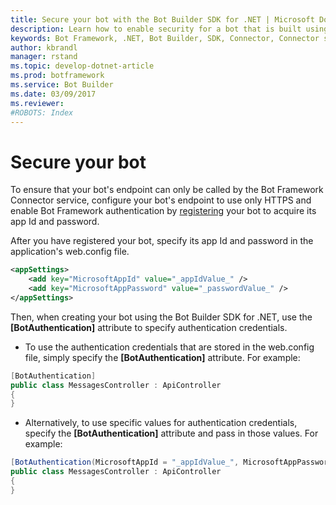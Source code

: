```yaml
---
title: Secure your bot with the Bot Builder SDK for .NET | Microsoft Docs
description: Learn how to enable security for a bot that is built using the Bot Builder SDK for .NET.
keywords: Bot Framework, .NET, Bot Builder, SDK, Connector, Connector service, security, HTTPS endpoint
author: kbrandl
manager: rstand
ms.topic: develop-dotnet-article
ms.prod: botframework
ms.service: Bot Builder
ms.date: 03/09/2017
ms.reviewer:
#ROBOTS: Index
---
```


# Secure your bot

To ensure that your bot's endpoint can only be called by the Bot Framework Connector service, 
configure your bot's endpoint to use only HTTPS and 
enable Bot Framework authentication by [registering](bot-framework-publish-register.md) your bot 
to acquire its app Id and password.

After you have registered your bot, specify its app Id and password in the application's web.config file.

```xml
<appSettings>
    <add key="MicrosoftAppId" value="_appIdValue_" />
    <add key="MicrosoftAppPassword" value="_passwordValue_" />
</appSettings>
```

Then, when creating your bot using the Bot Builder SDK for .NET, use the **[BotAuthentication]** 
attribute to specify authentication credentials.

- To use the authentication credentials that are stored in the web.config file, 
simply specify the **[BotAuthentication]** attribute. For example:
```cs
[BotAuthentication]
public class MessagesController : ApiController
{
}
```

- Alternatively, to use specific values for authentication credentials, 
specify the **[BotAuthentication]** attribute and pass in those values. For example: 
```cs
[BotAuthentication(MicrosoftAppId = "_appIdValue_", MicrosoftAppPassword="_passwordValue_")]
public class MessagesController : ApiController
{
}
```
